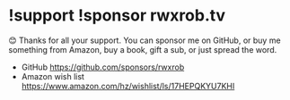 # !support !sponsor rwxrob.tv

😊 Thanks for all your support. You can sponsor me on GitHub, or buy me something from Amazon, buy a book, gift a sub, or just spread the word.

* GitHub <https://github.com/sponsors/rwxrob>
* Amazon wish list <https://www.amazon.com/hz/wishlist/ls/17HEPQKYU7KHI>
